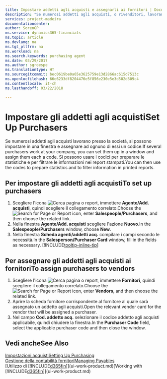 ```yaml
---
title: Impostare addetti agli acquisti e assegnarli ai fornitori | Documenti Microsoft
description: "Se numerosi addetti agli acquisti, o rivenditori, lavorano presso la società, è possibile organizzarli per analisi statistiche."
services: project-madeira
documentationcenter: 
author: SorenGP
ms.service: dynamics365-financials
ms.topic: article
ms.devlang: na
ms.tgt_pltfrm: na
ms.workload: na
ms.search.keywords: purchasing agent
ms.date: 03/29/2017
ms.author: sgroespe
ms.translationtype: HT
ms.sourcegitcommit: bec0619be0a65e3625759e13d2866ac615d7513c
ms.openlocfilehash: 66e6233df8204476e5f856e230e5e3d502d309c4
ms.contentlocale: it-ch
ms.lasthandoff: 03/22/2018

---
```

# <a name="set-up-purchasers"></a><span data-ttu-id="85501-103">Impostare gli addetti agli acquisti</span><span class="sxs-lookup"><span data-stu-id="85501-103">Set Up Purchasers</span></span>
<span data-ttu-id="85501-104">Se numerosi addetti agli acquisti lavorano presso la società, si possono impostare in una finestra e assegnare ad ognuno di essi un codice.</span><span class="sxs-lookup"><span data-stu-id="85501-104">If several purchasers work at your company, you can set them up in a window and assign them each a code.</span></span> <span data-ttu-id="85501-105">Si possono usare i codici per preparare le statistiche e per filtrare le informazioni nei report stampati.</span><span class="sxs-lookup"><span data-stu-id="85501-105">You can then use the codes to prepare statistics and to filter information in printed reports.</span></span>

## <a name="to-set-up-purchasers"></a><span data-ttu-id="85501-106">Per impostare gli addetti agli acquisti</span><span class="sxs-lookup"><span data-stu-id="85501-106">To set up purchasers</span></span>
1. <span data-ttu-id="85501-107">Scegliere l'icona ![Cerca pagina o report](media/ui-search/search_small.png "icona Cerca pagina o report"), immettere **Agente/Add. acquisti**, quindi scegliere il collegamento correlato.</span><span class="sxs-lookup"><span data-stu-id="85501-107">Choose the ![Search for Page or Report](media/ui-search/search_small.png "Search for Page or Report icon") icon, enter **Salespeople/Purchasers**, and then choose the related link.</span></span>
2. <span data-ttu-id="85501-108">Nella finestra **Agente/Add. acquisti** scegliere l'azione **Nuovo**.</span><span class="sxs-lookup"><span data-stu-id="85501-108">In the **Salespeople/Purchasers** window, choose **New**.</span></span>
3. <span data-ttu-id="85501-109">Nella finestra **Scheda agenti/addetti acq.** compilare i campi secondo le necessità.</span><span class="sxs-lookup"><span data-stu-id="85501-109">In the **Salesperson/Purchaser Card** window, fill in the fields as necessary.</span></span> [!INCLUDE[tooltip-inline-tip](includes/tooltip-inline-tip_md.md)]

## <a name="to-assign-purchasers-to-vendors"></a><span data-ttu-id="85501-110">Per assegnare gli addetti agli acquisti ai fornitori</span><span class="sxs-lookup"><span data-stu-id="85501-110">To assign purchasers to vendors</span></span>
1. <span data-ttu-id="85501-111">Scegliere l'icona ![Cerca pagina o report](media/ui-search/search_small.png "icona Cerca pagina o report"), immettere **Fornitori**, quindi scegliere il collegamento correlato.</span><span class="sxs-lookup"><span data-stu-id="85501-111">Choose the ![Search for Page or Report](media/ui-search/search_small.png "Search for Page or Report icon") icon, enter **Vendors**, and then choose the related link.</span></span>
2. <span data-ttu-id="85501-112">Aprire la scheda fornitore corrispondente al fornitore al quale sarà assegnato un addetto agli acquisti.</span><span class="sxs-lookup"><span data-stu-id="85501-112">Open the relevant vendor card for the vendor that will be assigned a purchaser.</span></span>
3. <span data-ttu-id="85501-113">Nel campo **Cod. addetto acq.** selezionare il codice addetto agli acquisti applicabile, quindi chiudere la finestra.</span><span class="sxs-lookup"><span data-stu-id="85501-113">In the **Purchaser Code** field, select the applicable purchaser code and then close the window.</span></span>

## <a name="see-also"></a><span data-ttu-id="85501-114">Vedi anche</span><span class="sxs-lookup"><span data-stu-id="85501-114">See Also</span></span>
[<span data-ttu-id="85501-115">Impostazioni acquisti</span><span class="sxs-lookup"><span data-stu-id="85501-115">Setting Up Purchasing</span></span>](purchasing-setup-purchasing.md)  
[<span data-ttu-id="85501-116">Gestione della contabilità fornitori</span><span class="sxs-lookup"><span data-stu-id="85501-116">Managing Payables</span></span>](payables-manage-payables.md)  
<span data-ttu-id="85501-117">[Utilizzo di [!INCLUDE[d365fin](includes/d365fin_md.md)]](ui-work-product.md)</span><span class="sxs-lookup"><span data-stu-id="85501-117">[Working with [!INCLUDE[d365fin](includes/d365fin_md.md)]](ui-work-product.md)</span></span>

